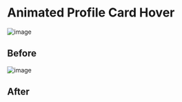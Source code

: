 # Animated Profile Card Hover

![image](https://user-images.githubusercontent.com/72864817/170961576-1833a154-455c-45ee-84f4-02fe929fe54f.png)

## Before

![image](https://user-images.githubusercontent.com/72864817/171206841-e8be245d-b72e-40eb-ad61-4441e66f303a.png)

## After
